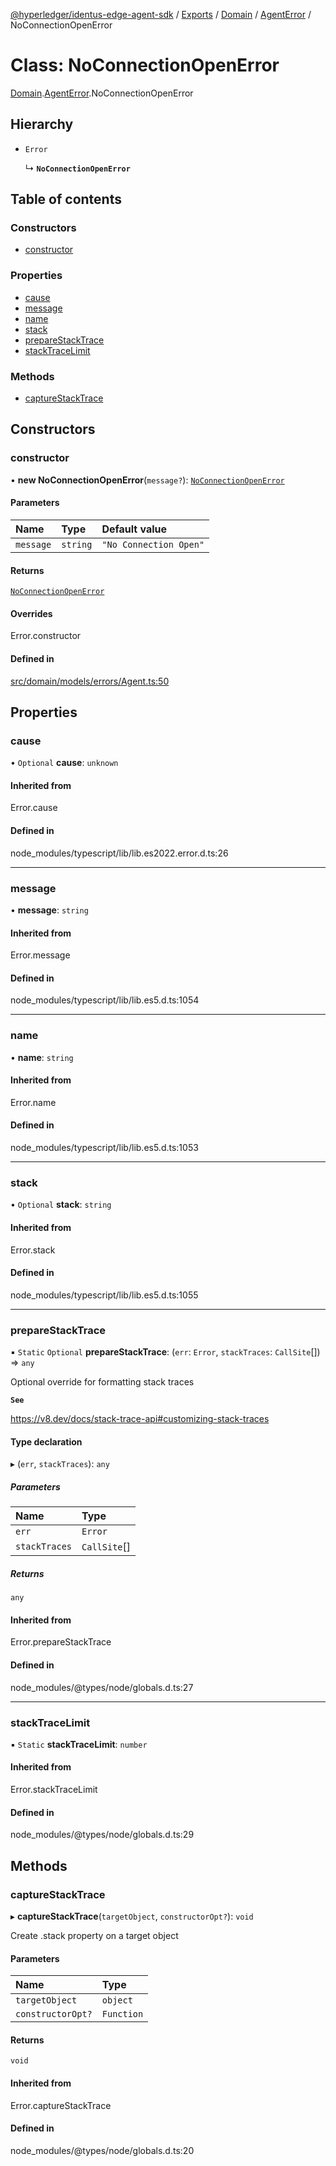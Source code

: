 [@hyperledger/identus-edge-agent-sdk](../README.md) / [Exports](../modules.md) / [Domain](../modules/Domain.md) / [AgentError](../modules/Domain.AgentError.md) / NoConnectionOpenError

# Class: NoConnectionOpenError

[Domain](../modules/Domain.md).[AgentError](../modules/Domain.AgentError.md).NoConnectionOpenError

## Hierarchy

- `Error`

  ↳ **`NoConnectionOpenError`**

## Table of contents

### Constructors

- [constructor](Domain.AgentError.NoConnectionOpenError.md#constructor)

### Properties

- [cause](Domain.AgentError.NoConnectionOpenError.md#cause)
- [message](Domain.AgentError.NoConnectionOpenError.md#message)
- [name](Domain.AgentError.NoConnectionOpenError.md#name)
- [stack](Domain.AgentError.NoConnectionOpenError.md#stack)
- [prepareStackTrace](Domain.AgentError.NoConnectionOpenError.md#preparestacktrace)
- [stackTraceLimit](Domain.AgentError.NoConnectionOpenError.md#stacktracelimit)

### Methods

- [captureStackTrace](Domain.AgentError.NoConnectionOpenError.md#capturestacktrace)

## Constructors

### constructor

• **new NoConnectionOpenError**(`message?`): [`NoConnectionOpenError`](Domain.AgentError.NoConnectionOpenError.md)

#### Parameters

| Name | Type | Default value |
| :------ | :------ | :------ |
| `message` | `string` | `"No Connection Open"` |

#### Returns

[`NoConnectionOpenError`](Domain.AgentError.NoConnectionOpenError.md)

#### Overrides

Error.constructor

#### Defined in

[src/domain/models/errors/Agent.ts:50](https://github.com/hyperledger/identus-edge-agent-sdk-ts/blob/8455e548651bea11f474591a89d22007cfe2962c/src/domain/models/errors/Agent.ts#L50)

## Properties

### cause

• `Optional` **cause**: `unknown`

#### Inherited from

Error.cause

#### Defined in

node_modules/typescript/lib/lib.es2022.error.d.ts:26

___

### message

• **message**: `string`

#### Inherited from

Error.message

#### Defined in

node_modules/typescript/lib/lib.es5.d.ts:1054

___

### name

• **name**: `string`

#### Inherited from

Error.name

#### Defined in

node_modules/typescript/lib/lib.es5.d.ts:1053

___

### stack

• `Optional` **stack**: `string`

#### Inherited from

Error.stack

#### Defined in

node_modules/typescript/lib/lib.es5.d.ts:1055

___

### prepareStackTrace

▪ `Static` `Optional` **prepareStackTrace**: (`err`: `Error`, `stackTraces`: `CallSite`[]) => `any`

Optional override for formatting stack traces

**`See`**

https://v8.dev/docs/stack-trace-api#customizing-stack-traces

#### Type declaration

▸ (`err`, `stackTraces`): `any`

##### Parameters

| Name | Type |
| :------ | :------ |
| `err` | `Error` |
| `stackTraces` | `CallSite`[] |

##### Returns

`any`

#### Inherited from

Error.prepareStackTrace

#### Defined in

node_modules/@types/node/globals.d.ts:27

___

### stackTraceLimit

▪ `Static` **stackTraceLimit**: `number`

#### Inherited from

Error.stackTraceLimit

#### Defined in

node_modules/@types/node/globals.d.ts:29

## Methods

### captureStackTrace

▸ **captureStackTrace**(`targetObject`, `constructorOpt?`): `void`

Create .stack property on a target object

#### Parameters

| Name | Type |
| :------ | :------ |
| `targetObject` | `object` |
| `constructorOpt?` | `Function` |

#### Returns

`void`

#### Inherited from

Error.captureStackTrace

#### Defined in

node_modules/@types/node/globals.d.ts:20
